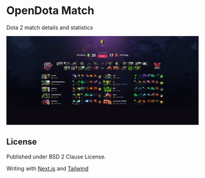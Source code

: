 # OpenDota Match

Dota 2 match details and statistics

<p align="center"><img src="/public/assets/screenshot.png"></p>

## License

Published under BSD 2 Clause License.

Writing with [Next.js](https://nextjs.org/) and [Tailwind](https://tailwindcss.com/)
